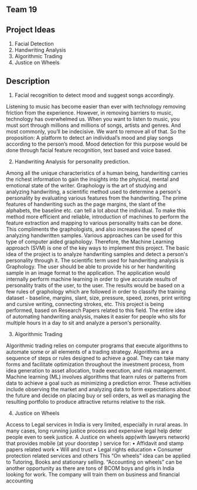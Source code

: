 ## Team 19 

## Project Ideas 

1.	Facial Detection 
2.	Handwriting Analysis
3.	Algorithmic Trading 
4.	Justice on Wheels 


## Description

1.	Facial recognition to detect mood and suggest songs accordingly.

Listening to music has become easier than ever with technology removing friction from the experience. However, in removing barriers to music, technology has overwhelmed us. When you want to listen to music, you must sort through millions and millions of songs, artists and genres. And most commonly, you’ll be indecisive. We want to remove all of that. So the proposition: A platform to detect an individual’s mood and play songs according to the person’s mood. Mood detection for this purpose would be done through facial feature recognition, text based and voice based.

	

2. Handwriting Analysis for personality prediction.

Among all the unique characteristics of a human being, handwriting carries the richest information to gain the insights into the physical, mental and emotional state of the writer. Graphology is the art of studying and analyzing handwriting, a scientific method used to determine a person's personality by evaluating various features from the handwriting.
The prime features of handwriting such as the page margins, the slant of the alphabets, the baseline etc. can tell a lot about the individual. To make this method more efficient and reliable, introduction of machines to perform the feature extraction and mapping to various personality traits can be done.
This compliments the graphologists, and also increases the speed of analyzing handwritten samples. Various approaches can be used for this type of computer aided graphology. Therefore, the Machine Learning approach (SVM) is one of the key ways to implement this project.
The basic idea of the project is to analyze handwriting samples and detect a person's personality through it. The scientific term used for handwriting analysis is Graphology. The user should be able to provide his or her handwriting sample in an image format to the application. The application would internally perform machine learning in order to give accurate results of personality traits of the user, to the user. The results would be based on a few rules of graphology which are followed in order to classify the training dataset - baseline, margins, slant, size, pressure, speed, zones, print writing and cursive writing, connecting strokes, etc.
This project is being performed, based on Research Papers related to this field. The entire idea of automating handwriting analysis, makes it easier for people who sits for multiple hours in a day to sit and analyze a person's personality.


3. Algorithmic Trading 

Algorithmic trading relies on computer programs that execute algorithms to automate some or all elements of a trading strategy. Algorithms are a sequence of steps or rules designed to achieve a goal. They can take many forms and facilitate optimization throughout the investment process, from idea generation to asset allocation, trade execution, and risk management.
Machine learning (ML) involves algorithms that learn rules or patterns from data to achieve a goal such as minimizing a prediction error. These activities include observing the market and analyzing data to form expectations about the future and decide on placing buy or sell orders, as well as managing the resulting portfolio to produce attractive returns relative to the risk.


4. Justice on Wheels 

Access to Legal services in India is very limited, especially in rural areas. In many cases, long running justice process and expensive legal help deter people even to seek justice. A Justice on wheels app(with lawyers network) that provides mobile (at your doorstep ) service for:
•	Affidavit and stamp papers related work
•	Will and trust
•	Legal rights education 
•	Consumer protection related services and others
This “On wheels” idea can be applied to Tutoring, Books and stationary selling.
“Accounting on wheels” can be another opportunity as there are tons of BCOM boys and girls in India looking for work. The company will train them on business and financial accounting
